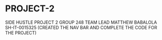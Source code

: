 # PROJECT-2
SIDE HUSTLE PROJECT 2 GROUP 248
TEAM LEAD MATTHEW BABALOLA SH-IT-0015325 (CREATED THE NAV BAR AND COMPLETE THE CODE FOR THE PROJECT)
